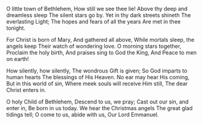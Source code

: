 O little town of Bethlehem,
How still we see thee lie!
Above thy deep and dreamless sleep
The silent stars go by.
Yet in thy dark streets shineth
The everlasting Light;
The hopes and fears of all the years
Are met in thee tonight.

For Christ is born of Mary,
And gathered all above,
While mortals sleep, the angels keep
Their watch of wondering love.
O morning stars together,
Proclaim the holy birth,
And praises sing to God the King,
And Peace to men on earth!

How silently, how silently,
The wondrous Gift is given;
So God imparts to human hearts
The blessings of His Heaven.
No ear may hear His coming,
But in this world of sin,
Where meek souls will receive Him still,
The dear Christ enters in.

O holy Child of Bethlehem,
Descend to us, we pray;
Cast out our sin, and enter in,
Be born in us today.
We hear the Christmas angels
The great glad tidings tell;
O come to us, abide with us,
Our Lord Emmanuel.
